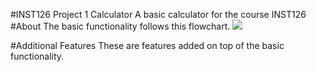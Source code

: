 
#INST126 Project 1 Calculator
A basic calculator for the course INST126
#About
The basic functionality follows this flowchart.
![](https://github.com/oviu/INST126/Project1/.png)

#Additional Features
These are features added on top of the basic functionality.
